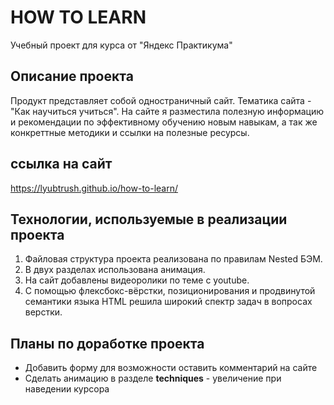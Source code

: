# HOW TO LEARN
Учебный проект для курса  от "Яндекс Практикума"

## Описание проекта

Продукт представляет собой одностраничный сайт. Тематика сайта - "Как научиться учиться". На сайте я разместила полезную информацию и рекомендации по эффективному обучению новым навыкам, а так же конкреттные методики и ссылки на полезные ресурсы.

## ссылка на сайт
https://lyubtrush.github.io/how-to-learn/

## Технологии, используемые в реализации проекта
1. Файловая структура проекта реализована по правилам Nested БЭМ.
2. В двух разделах использована анимация.
3. На сайт добавлены видеоролики по теме с youtube.
4. С помощью флексбокс-вёрстки, позиционирования и продвинутой семантики языка HTML решила широкий спектр задач в вопросах верстки.

## Планы по доработке проекта

* Добавить форму для возможности оставить комментарий на сайте
* Сделать анимацию в разделе __techniques__ - увеличение при наведении курсора

